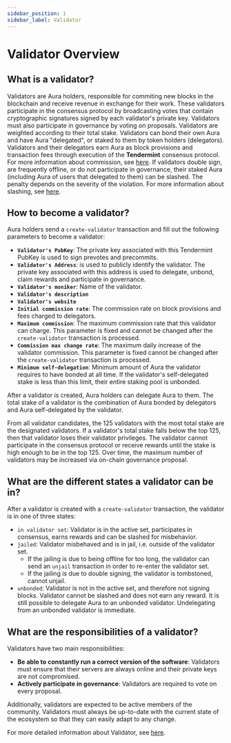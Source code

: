 ```yaml
---
sidebar_position: 1
sidebar_label: Validator
---
```


# Validator Overview

## What is a validator?
Validators are Aura holders, responsible for commiting new blocks in the blockchain and receive revenue in exchange for their work. These validators participate in the consensus protocol by broadcasting votes that contain cryptographic signatures signed by each validator's private key.
Validators must also participate in governance by voting on proposals. Validators are weighted according to their total stake.
Validators can bond their own Aura and have Aura "delegated", or staked to them by token holders (delegators). Validators and their delegators earn Aura as block provisions and transaction fees through execution of the **Tendermint** consensus protocol. For more information about commission, see [here](https://docs.aura.network/protocol/commission).
If validators double sign, are frequently offline, or do not participate in governance, their staked Aura (including Aura of users that delegated to them) can be slashed. The penalty depends on the severity of the violation. For more information about slashing, see [here](https://docs.aura.network/protocol/slashing).

## How to become a validator?

Aura holders send a `create-validator` transaction and fill out the following parameters to become a validator:
- **`Validator's PubKey`**: The private key associated with this Tendermint PubKey is used to sign prevotes and precommits.
- **`Validator's Address`**: is used to publicly identify the validator. The private key associated with this address is used to delegate, unbond, claim rewards and participate in governance.
- **`Validator's moniker`**: Name of the validator.
- **`Validator's description`**
- **`Validator's website`**
- **`Initial commission rate`**: The commission rate on block provisions and fees charged to delegators.
- **`Maximum commission`**: The maximum commission rate that this validator can charge. This parameter is fixed and cannot be changed after the `create-validator` transaction is processed.
- **`Commission max change rate`**: The maximum daily increase of the validator commission. This parameter is fixed cannot be changed after the `create-validator` transaction is processed.
- **`Minimum self-delegation`**: Minimum amount of Aura the validator requires to have bonded at all time. If the validator's self-delegated stake is less than this limit, their entire staking pool is unbonded.

After a validator is created, Aura holders can delegate Aura to them. The total stake of a validator is the combination of Aura bonded by delegators and Aura self-delegated by the validator.

From all validator candidates, the 125 validators with the most total stake are the designated validators. If a validator's total stake falls below the top 125, then that validator loses their validator privileges. The validator cannot participate in the consensus protocol or receive rewards until the stake is high enough to be in the top 125. Over time, the maximum number of validators may be increased via on-chain governance proposal.

## What are the different states a validator can be in?
After a validator is created with a `create-validator` transaction, the validator is in one of three states:
- `in validator set`: Validator is in the active set, participates in consensus, earns rewards and can be slashed for misbehavior.
- `jailed`: Validator misbehaved and is in jail, i.e. outside of the validator set.
    - If the jailing is due to being offline for too long, the validator can send an `unjail` transaction in order to re-enter the validator set.
    - If the jailing is due to double signing, the validator is tombstoned, cannot unjail.
- `unbonded`: Validator is not in the active set, and therefore not signing blocks. Validator cannot be slashed and does not earn any reward. It is still possible to delegate Aura to an unbonded validator. Undelegating from an unbonded validator is immediate.

## What are the responsibilities of a validator?
Validators have two main responsibilities:
- **Be able to constantly run a correct version of the software**: Validators must ensure that their servers are always online and their private keys are not compromised.
- **Actively participate in governance**: Validators are required to vote on every proposal.

Additionally, validators are expected to be active members of the community. Validators must always be up-to-date with the current state of the ecosystem so that they can easily adapt to any change.

For more detailed information about Validator, see [here](https://hub.cosmos.network/main/validators/overview.html).
